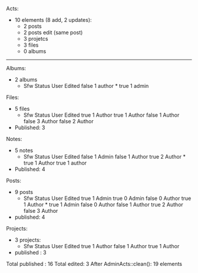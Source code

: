 Acts:
  - 10 elements (8 add, 2 updates):
    - 2 posts
    - 2 posts edit (same post)
    - 3 projetcs
    - 3 files
    - 0 albums
---
Albums:
  - 2 albums
    - Sfw   Status User    Edited
      false 1      author  *
      true  1      admin 

Files:
  - 5 files
    - Sfw   Status User    Edited
      true  1      Author
      true  1      Author
      false 1      Author
      false 3      Author
      false 2      Author
  - Published: 3

Notes:
  - 5 notes
    - Sfw   Status User   Edited
      false 1      Admin
      false 1      Author
      true  2      Author *
      true  1      Author
      true  1      author
  - Published: 4

Posts:
  - 9 posts
    - Sfw   Status User    Edited
      true  1      Admin
      true  0      Admin
      false 0      Author
      true  1      Author  *
      true  1      Admin
      false 0      Author
      false 1      Author
      true  2      Author
      false 3      Author
  - published: 4

Projects:
  - 3 projects:
    - Sfw   Status User    Edited
      true  1      Author
      false 1      Author
      true  1      Author
  - published : 3

Total published : 16
Total edited: 3
After AdminActs::clean(): 19 elements
